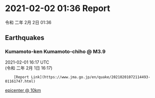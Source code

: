 # 2021-02-02 01:36 Report
令和 二年 2月 2日 01:36

## Earthquakes
### Kumamoto-ken Kumamoto-chiho @ M3.9
2021-02-01 16:17 UTC  
        (令和 二年 2月 1日 16:17)
  
        [Report Link](https://www.jma.go.jp/en/quake/20210201072114493-01161747.html)  
[epicenter @ 10km](https://www.google.com/maps/place/32°30'00%22+130°36'00%22/@32.5,130.6,17z/data=!3m1!4b1!4m5!3m4!1s0x0:0x0!8m2!3d32.5!4d130.6)